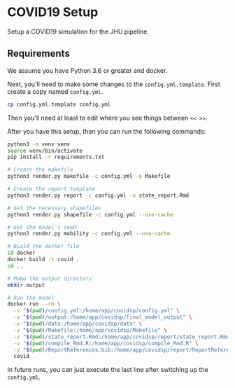 # COVID19 Setup

Setup a COVID19 simulation for the JHU pipeline.

## Requirements

We assume you have Python 3.6 or greater and docker.

Next, you'll need to make some changes to the `config.yml.template`. First
create a copy named `config.yml`.

```bash
cp config.yml.template config.yml
```

Then you'll need at least to edit where you see things between `<< >>`.

After you have this setup, then you can run the following commands:

```bash
python3 -m venv venv
source venv/bin/activate
pip install -r requirements.txt

# Create the makefile
python3 render.py makefile -c config.yml -o Makefile

# Create the report template
python3 render.py report -c config.yml -o state_report.Rmd

# Get the necessary shapefiles
python3 render.py shapefile -c config.yml --use-cache

# Get the model's seed
python3 render.py mobility -c config.yml --use-cache

# Build the docker file
cd docker
docker build -t covid .
cd ..

# Make the output directory
mkdir output

# Run the model
docker run --rm \
  -v "$(pwd)/config.yml:/home/app/covidsp/config.yml" \
  -v "$(pwd)/output:/home/app/covidsp/final_model_output" \
  -v "$(pwd)/data:/home/app/covidsp/data" \
  -v "$(pwd)/Makefile:/home/app/covidsp/Makefile" \
  -v "$(pwd)/state_report.Rmd:/home/app/covidsp/report/state_report.Rmd" \
  -v "$(pwd)/compile_Rmd.R:/home/app/covidsp/compile_Rmd.R" \
  -v "$(pwd)/ReportReferences.bib:/home/app/covidsp/report/ReportReferences.bib" \
  covid
```

In future runs, you can just execute the last line after switching up the `config.yml`.
